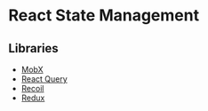 # React State Management

## Libraries

- [MobX](/mobx.md)
- [React Query](/react-query/README.md)
- [Recoil](/recoiljs.md)
- [Redux](/redux.md)
